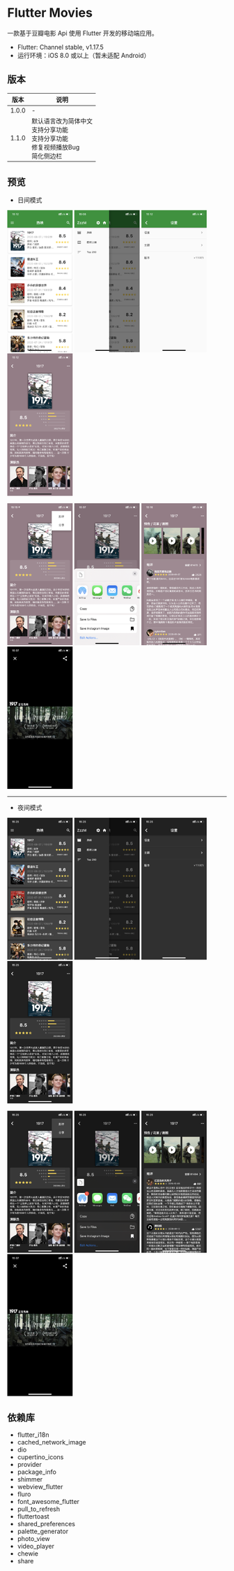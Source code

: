 # Flutter Movies
一款基于豆瓣电影 Api 使用 Flutter 开发的移动端应用。
- Flutter: Channel stable, v1.17.5
- 运行环境：iOS 8.0 或以上（暂未适配 Android）

## 版本

| 版本 |  说明 |
| ----  | ---- |
| 1.0.0 | - |
| 1.1.0 | 默认语言改为简体中文</br>支持分享功能</br>支持分享功能</br>修复视频播放Bug</br>简化侧边栏 |


## 预览

- 日间模式

<img src="previews/l1.PNG" width=150> <img src="previews/l2.PNG" width=150> <img src="previews/l3.PNG" width=150> <img src="previews/l4.PNG" width=150>

<img src="previews/l5.PNG" width=150> <img src="previews/l6.PNG" width=150> <img src="previews/l7.PNG" width=150> <img src="previews/l8.PNG" width=150>

---

- 夜间模式
  
<img src="previews/d1.PNG" width=150> <img src="previews/d2.PNG" width=150> <img src="previews/d3.PNG" width=150> <img src="previews/d4.PNG" width=150>

<img src="previews/d5.PNG" width=150> <img src="previews/d6.PNG" width=150> <img src="previews/d7.PNG" width=150> <img src="previews/l8.PNG" width=150>

## 依赖库
- flutter_i18n
- cached_network_image
- dio
- cupertino_icons
- provider
- package_info
- shimmer
- webview_flutter
- fluro
- font_awesome_flutter
- pull_to_refresh
- fluttertoast
- shared_preferences
- palette_generator
- photo_view
- video_player
- chewie
- share

